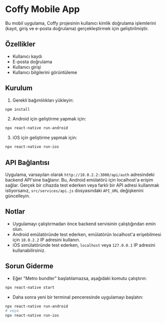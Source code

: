 # Coffy Mobile App

Bu mobil uygulama, Coffy projesinin kullanıcı kimlik doğrulama işlemlerini (kayıt, giriş ve e-posta doğrulama) gerçekleştirmek için geliştirilmiştir.

## Özellikler

- Kullanıcı kaydı
- E-posta doğrulama
- Kullanıcı girişi
- Kullanıcı bilgilerini görüntüleme

## Kurulum

1. Gerekli bağımlılıkları yükleyin:

```bash
npm install
```

2. Android için geliştirme yapmak için:

```bash
npx react-native run-android
```

3. iOS için geliştirme yapmak için:

```bash
npx react-native run-ios
```

## API Bağlantısı

Uygulama, varsayılan olarak `http://10.0.2.2:3000/api/auth` adresindeki backend API'sine bağlanır. Bu, Android emülatörü için localhost'a erişim sağlar. Gerçek bir cihazda test ederken veya farklı bir API adresi kullanmak istiyorsanız, `src/services/api.js` dosyasındaki `API_URL` değişkenini güncelleyin.

## Notlar

- Uygulamayı çalıştırmadan önce backend servisinin çalıştığından emin olun.
- Android emülatöründe test ederken, emülatörün localhost'a erişebilmesi için `10.0.2.2` IP adresini kullanın.
- iOS simülatöründe test ederken, `localhost` veya `127.0.0.1` IP adresini kullanabilirsiniz.

## Sorun Giderme

- Eğer "Metro bundler" başlatılamazsa, aşağıdaki komutu çalıştırın:

```bash
npx react-native start
```

- Daha sonra yeni bir terminal penceresinde uygulamayı başlatın:

```bash
npx react-native run-android
# veya
npx react-native run-ios
``` 